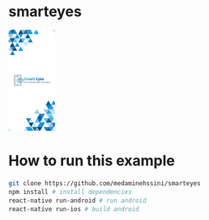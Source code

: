 # smarteyes

<p align="left"> <img  height="200" src="https://github.com/medaminehssini/smarteyes/blob/main/android/app/src/main/res/mipmap-hdpi/splash.png?raw=true" alt="smartEyes" /> </p>

# How to run this example
```bash
git clone https://github.com/medaminehssini/smarteyes
npm install # install dependencies
react-native run-android # run android
react-native run-ios # build android
```
